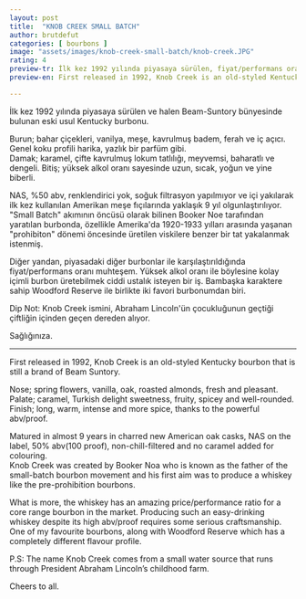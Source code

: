 ```yaml
---
layout: post
title:  "KNOB CREEK SMALL BATCH"
author: brutdefut
categories: [ bourbons ]
image: "assets/images/knob-creek-small-batch/knob-creek.JPG"
rating: 4
preview-tr: İlk kez 1992 yılında piyasaya sürülen, fiyat/performans oranı muhteşem, eski usul Kentucky burbonu.       
preview-en: First released in 1992, Knob Creek is an old-styled Kentucky bourbon with an amazing price/performance ratio. 

---
```

İlk kez 1992 yılında piyasaya sürülen ve halen Beam-Suntory bünyesinde bulunan eski usul Kentucky burbonu.  

Burun; bahar çiçekleri, vanilya, meşe, kavrulmuş badem, ferah ve iç açıcı. Genel koku profili harika, yazlık bir parfüm gibi.  
Damak; karamel, çifte kavrulmuş lokum tatlılığı, meyvemsi, baharatlı ve dengeli. 
Bitiş; yüksek alkol oranı sayesinde uzun, sıcak, yoğun ve yine biberli.  

NAS, %50 abv, renklendirici yok, soğuk filtrasyon yapılmıyor ve içi yakılarak ilk kez kullanılan Amerikan meşe fıçılarında yaklaşık 9 yıl olgunlaştırılıyor.  
"Small Batch" akımının öncüsü olarak bilinen Booker Noe tarafından yaratılan burbonda, özellikle Amerika'da 1920-1933 yılları arasında yaşanan "prohibiton" dönemi öncesinde üretilen viskilere benzer bir tat yakalanmak istenmiş.  

Diğer yandan, piyasadaki diğer burbonlar ile karşılaştırıldığında fiyat/performans oranı muhteşem. Yüksek alkol oranı ile böylesine kolay içimli burbon üretebilmek ciddi ustalık isteyen bir iş. Bambaşka karaktere sahip Woodford Reserve ile birlikte iki favori burbonumdan biri.  

Dip Not: Knob Creek ismini, Abraham Lincoln'ün çocukluğunun geçtiği çiftliğin içinden geçen dereden alıyor.  

Sağlığınıza.   
 
-----------------------------------------------

<p id="english"></p>

First released in 1992, Knob Creek is an old-styled Kentucky bourbon that is still a brand of Beam Suntory.  

Nose; spring flowers, vanilla, oak, roasted almonds, fresh and pleasant.  
Palate; caramel, Turkish delight sweetness, fruity, spicey and well-rounded.  
Finish; long, warm, intense and more spice, thanks to the powerful abv/proof.   

Matured in almost 9 years in charred new American oak casks, NAS on the label, 50% abv(100 proof), non-chill-filtered and no caramel added for colouring.  
Knob Creek was created by Booker Noa who is known as the father of the small-batch bourbon movement and his first aim was to produce a whiskey like the pre-prohibition bourbons.  

What is more, the whiskey has an amazing price/performance ratio for a core range bourbon in the market. Producing such an easy-drinking whiskey despite its high abv/proof requires some serious craftsmanship. One of my favourite bourbons, along with Woodford Reserve which has a completely different flavour profile.  

P.S: The name Knob Creek comes from a small water source that runs through President Abraham Lincoln’s childhood farm.  

Cheers to all.            
  
